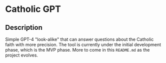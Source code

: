 # Catholic GPT

## Description

Simple GPT-4 "look-alike" that can answer questions about the Catholic faith with more precision. The tool is currently under the initial development phase, which is the MVP phase. More to come in this `README.md` as the project evolves.
